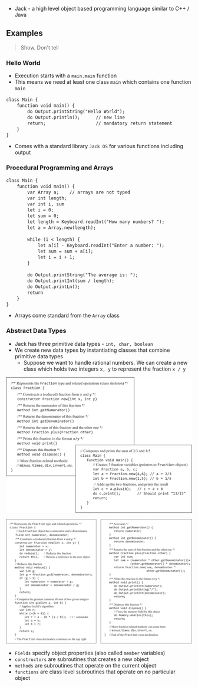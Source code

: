 - Jack - a high level object based programming language similar to C++ / Java

## Examples

> Show. Don't tell
### Hello World
- Execution starts with a `main.main` function
- This means we need at least one class `main` which contains one function `main`

```jack
class Main {
	function void main() {
		do Output.printString("Hello World");
		do Output.println();      // new line
		return;                   // mandatory return statement
	}
}
```

- Comes with a standard library `Jack OS` for various functions including output

### Procedural Programming and Arrays

```jack
class Main {
	function void main() {
		var Array a;    // arrays are not typed
		var int length;
		var int i, sum
		let i = 0;
		let sum = 0;
		let length = Keyboard.readInt("How many numbers? ");
		let a = Array.new(length);

		while (i < length) {
			let a[i] - Keyboard.readInt("Enter a number: ");
			let sum = sum + a[i];
			let i = i + 1;	
		}

		do Output.printString("The average is: ");
		do Output.printInt(sum / length);
		do Output.printLn();
		return
	}
}
```

- Arrays come standard from the `Array` class

### Abstract Data Types
- Jack has three primitive data types - `int, char, boolean`
- We create new data types by instantiating classes that combine primitive data types
	- Suppose we want to handle rational numbers. We can create a new class which holds two integers `x, y` to represent the fraction `x / y` 

![](Images/figure_9.3a.png)

![](Images/figure_9.3b.png)

- `Fields` specify object properties (also called `member` variables)
- `constructors` are subroutines that creates a new object
- `methods` are subroutines that operate on the current object
- `functions` are class level subroutines that operate on no particular object